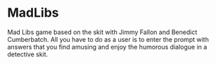 # MadLibs
Mad Libs game based on the skit with Jimmy Fallon and Benedict Cumberbatch. 
All you have to do as a user is to enter the prompt with answers that you find amusing and enjoy the humorous dialogue in a detective skit.
